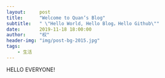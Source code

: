 ```yaml
---
layout:     post
title:      "Welcome to Quan‘s Blog"
subtitle:   " \"Hello World, Hello Blog，Hello Github\""
date:       2019-11-18 18:00:00
author:     "权"
header-img: "img/post-bg-2015.jpg"
tags:
    - 生活
---
```

HELLO EVERYONE!